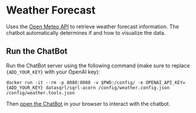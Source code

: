# Weather Forecast

Uses the [Open Meteo API](https://open-meteo.com/) to retrieve weather forecast information. The chatbot automatically determines if and how to visualize the data.

## Run the ChatBot

Run the ChatBot server using the following command (make sure to replace `{ADD_YOUR_KEY}` with your OpenAI key):
```
docker run -it --rm -p 8080:8080 -v $PWD:/config/ -e OPENAI_API_KEY={ADD_YOUR_KEY} datasqrl/sqrl-acorn /config/weather.config.json /config/weather.tools.json
```

Then [open the ChatBot](http://localhost:8080/?login=false) in your browser to interact with the chatbot.